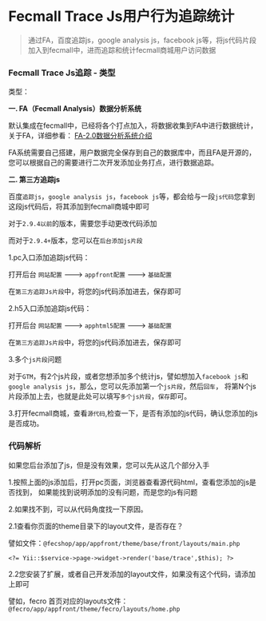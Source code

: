 Fecmall Trace Js用户行为追踪统计
=============

> 通过FA，百度追踪js，google analysis js，facebook js等，将js代码片段加入到fecmall中，进而追踪和统计fecmall商城用户访问数据



### Fecmall Trace Js追踪 - 类型


类型：

**一. FA（Fecmall Analysis）数据分析系统**

默认集成在fecmall中，已经将各个打点加入，将数据收集到FA中进行数据统计，关于FA，详细参看：
[FA-2.0数据分析系统介绍](http://www.fecmall.com/doc/fecmall-guide/fecfa/cn-2.0/guide-fecmall-analysis-2-about.html)

FA系统需要自己搭建，用户数据完全保存到自己的数据库中，而且FA是开源的，您可以根据自己的需要进行二次开发添加业务打点，进行数据追踪。

**二. 第三方追踪js**

百度`追踪js`，`google analysis js`，`facebook js`等，都会给与一段`js代码`您拿到这段js代码后，将其添加到fecmall商城中即可

对于`2.9.4以前`的版本，需要您手动更改代码添加

而对于`2.9.4+`版本，您可以在`后台添加js片段`

1.pc入口添加追踪js代码：


打开后台 `网站配置` --->  `appfront配置` --->  `基础配置`


在`第三方追踪Js片段`中，将您的js代码添加进去，保存即可

2.h5入口添加追踪js代码：


打开后台 `网站配置` --->  `apphtml5配置` --->  `基础配置`


在`第三方追踪Js片段`中，将您的js代码添加进去，保存即可

3.多个`js片段`问题


对于`GTM`，有2个js片段，或者您想添加多个统计js，譬如想加入`facebook js`和`google analysis js`，那么，您可以先添加第一个`js片段`，然后`回车`，
将第N个js片段添加上去，也就是此处可以填写`多个js片段`，`保存`即可。


3.打开fecmall商城，查看`源代码`,检查一下，是否有添加的js代码，确认您添加的js是否成功。



### 代码解析

如果您后台添加了js，但是没有效果，您可以先从这几个部分入手

1.按照上面的js添加后，打开pc页面，浏览器查看源代码html，查看您添加的js是否找到，
如果能找到说明添加的没有问题，而是您的js有问题


2.如果找不到，可以从代码角度找一下原因。

2.1查看你页面的theme目录下的layout文件，是否存在？

譬如文件：`@fecshop/app/appfront/theme/base/front/layouts/main.php`

```
<?= Yii::$service->page->widget->render('base/trace',$this); ?>
```


2.2您安装了扩展，或者自己开发添加的layout文件，如果没有这个代码，请添加上即可

譬如，fecro 首页对应的layouts文件：`@fecro/app/appfront/theme/fecro/layouts/home.php`









